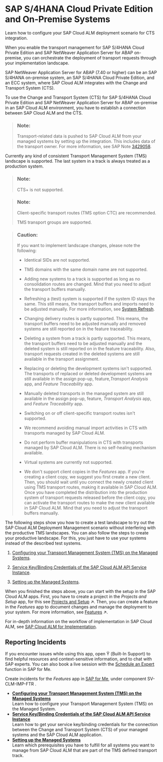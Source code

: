 <!-- loio5aa24f076e3b4b47839f762baa7d089a -->

<link rel="stylesheet" type="text/css" href="../css/sap-icons.css"/>

# SAP S/4HANA Cloud Private Edition and On-Premise Systems

Learn how to configure your SAP Cloud ALM deployment scenario for CTS integration.

When you enable the transport management for SAP S/4HANA Cloud Private Edition and SAP NetWeaver Application Server for ABAP on-premise, you can orchestrate the deployment of transport requests through your implementation landscape.

SAP NetWeaver Application Server for ABAP \(7.40 or higher\) can be an SAP S/4HANA on-premise system, an SAP S/4HANA Cloud Private Edition, and an ECC system, where SAP Cloud ALM integrates with the Change and Transport System \(CTS\).

To use the Change and Transport System \(CTS\) for SAP S/4HANA Cloud Private Edition and SAP NetWeaver Application Server for ABAP on-premise in an SAP Cloud ALM environment, you have to establish a connection between SAP Cloud ALM and the CTS.

> ### Note:  
> Transport-related data is pushed to SAP Cloud ALM from your managed systems by setting up the integration. This includes data of the transport owner. For more information, see SAP Note [3429058](https://me.sap.com/notes/3429058).

Currently any kind of consistent Transport Management System \(TMS\) landscape is supported. The last system in a track is always treated as a production system.

> ### Note:  
> CTS+ is not supported.

> ### Note:  
> Client-specific transport routes \(TMS option CTC\) are recommended.
> 
> TMS transport groups are supported.

> ### Caution:  
> If you want to implement landscape changes, please note the following:
> 
> -   Identical SIDs are not supported.
> 
> -   TMS domains with the same domain name are not supported.
> 
> -   Adding new systems to a track is supported as long as no consolidation routes are changed. Mind that you need to adjust the transport buffers manually.
> 
> -   Refreshing a \(test\) system is supported if the system ID stays the same. This still means, the transport buffers and imports need to be adjusted manually. For more information, see [System Refresh](https://support.sap.com/en/alm/sap-cloud-alm/operations/expert-portal/setup-managed-services/setup-abap-740.html?anchorId=section_copy_copy_co#section_copy).
> 
> -   Changing delivery routes is partly supported. This means, the transport buffers need to be adjusted manually and removed systems are still reported on in the feature traceability.
> 
> -   Deleting a system from a track is partly supported. This means, the transport buffers need to be adjusted manually and the deleted system is still reported on in the feature traceability. Also, transport requests created in the deleted systems are still available in the transport assignment.
> 
> -   Replacing or deleting the development systems isn't supported. The transports of replaced or deleted development systems are still available in the assign pop-up, feature,*Transport Analysis* app, and *Feature Traceability* app.
> 
> -   Manually deleted transports in the managed system are still available in the assign pop-up, feature, *Transport Analysis* app, and *Feature Traceability* app.
> 
> -   Switching on or off client-specific transport routes isn't supported.
> 
> -   We recommend avoiding manual import activities in CTS with transports managed by SAP Cloud ALM.
> 
> -   Do not perform buffer manipulations in CTS with transports managed by SAP Cloud ALM. There is no self-healing mechanism available.
> 
> -   Virtual systems are currently not supported.
> 
> -   We don't support client copies in the *Features* app. If you're creating a client copy, we suggest you first create a new client. Then, you should wait until you connect the newly created client using TMS transport routes, making it available in SAP Cloud ALM. Once you have completed the distribution into the production system of transport requests released before the client copy, you can activate the transport routes to make the new client available in SAP Cloud ALM. Mind that you need to adjust the transport buffers manually.

The following steps show you how to create a test landscape to try out the SAP Cloud ALM Deployment Management scenario without interfering with the productive TMS landscapes. You can also follow the steps to create your productive landscape. For this, you just have to use your systems instead of the described test systems.

1.  [Configuring your Transport Management System \(TMS\) on the Managed Systems](configuring-your-transport-management-system-tms-on-the-managed-systems-a9ae2e3.md).

2.  [Service Key/Binding Credentials of the SAP Cloud ALM API Service Instance](service-key-binding-credentials-of-the-sap-cloud-alm-api-service-instance-6c734bd.md).

3.  [Setting up the Managed Systems](setting-up-the-managed-systems-21e0843.md).


When you finished the steps above, you can start with the setup in the SAP Cloud ALM apps. First, you have to create a project in the *Projects and Setup* app, for this see [Projects and Setup](https://help.sap.com/viewer/877c96cf971648b09ee0d0a64f7f4fef/latest/en-US/6dd14269bc6e48ec81875f38d920ea6e.html "In the Projects and Setup app, you can manage your projects in SAP Cloud ALM.") :arrow_upper_right:. Then, you can create a feature in the *Features* app to document changes and manage the deployment to your system. For more information, see [Features](https://help.sap.com/viewer/877c96cf971648b09ee0d0a64f7f4fef/latest/en-US/1a6c29ffb3f74f0789d4bb76081eb834.html "The Features app allows you to deploy transports assigned to a feature across your system landscape. It also helps you document changes for audit purposes.") :arrow_upper_right:.

For in-depth information on the workflow of implementation in SAP Cloud ALM, see [SAP Cloud ALM for Implementation](https://support.sap.com/en/alm/sap-cloud-alm/implementation/sap-cloud-alm-implementation-expert-portal.html).



<a name="loio5aa24f076e3b4b47839f762baa7d089a__section_zls_yfj_gvb"/>

## Reporting Incidents

If you encounter issues while using this app, open <span class="SAP-icons-V5"></span> \(Built-In Support\) to find helpful resources and context-sensitive information, and to chat with SAP experts. You can also book a live session with the [Schedule an Expert](https://me.sap.com/app/sae) function in SAP for Me.

Create incidents for the *Features* app in [SAP for Me](https://me.sap.com/app/casecreate), under component SV-CLM-IMP-FTR .

-   **[Configuring your Transport Management System \(TMS\) on the Managed Systems](configuring-your-transport-management-system-tms-on-the-managed-systems-a9ae2e3.md "Learn how to configure your Transport Management System (TMS) on the Managed System. ")**  
Learn how to configure your Transport Management System \(TMS\) on the Managed System.
-   **[Service Key/Binding Credentials of the SAP Cloud ALM API Service Instance](service-key-binding-credentials-of-the-sap-cloud-alm-api-service-instance-6c734bd.md "Learn how to get your service key/binding credentials for the connection between the
		Change and Transport System (CTS) of your managed systems and the SAP Cloud ALM
		application.")**  
Learn how to get your service key/binding credentials for the connection between the Change and Transport System \(CTS\) of your managed systems and the SAP Cloud ALM application.
-   **[Setting up the Managed Systems](setting-up-the-managed-systems-21e0843.md "Learn which prerequisites you have to fulfill for all systems you want to manage from
		SAP Cloud ALM that are part of the TMS defined transport track.")**  
Learn which prerequisites you have to fulfill for all systems you want to manage from SAP Cloud ALM that are part of the TMS defined transport track.

